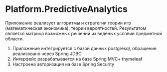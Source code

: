# Platform.PredictiveAnalytics

Приложение реализует алгоритмы и стратегии теории игр (математическая экономика), теории вероятностей.
Результатом является матрица возможных решений из веденых условий предметной области.

1. Приложение интегрируется с базой данных postgresql, обращение реализовано через Spring JDBC
2. Интерфейс разрабатывается на базе Spring MVC+ thymeleaf
3. Настроена авторизация на базе Spring Security
